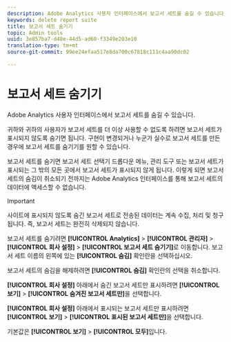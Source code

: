 ```yaml
---
description: Adobe Analytics 사용자 인터페이스에서 보고서 세트를 숨길 수 있습니다.
keywords: delete report suite
title: 보고서 세트 숨기기
topic: Admin tools
uuid: 3e857ba7-d48e-44d5-ad60-f3349e203e10
translation-type: tm+mt
source-git-commit: 99ee24efaa517e8da700c67818c111c4aa90dc02

---
```



# 보고서 세트 숨기기

Adobe Analytics 사용자 인터페이스에서 보고서 세트를 숨길 수 있습니다.

귀하와 귀하의 사용자가 보고서 세트를 더 이상 사용할 수 없도록 하려면 보고서 세트가 표시되지 않도록 숨기면 됩니다. 구현이 변경되거나 누군가 실수로 보고서 세트를 만든 경우에 보고서 세트를 숨기기를 원할 수 있습니다.

보고서 세트를 숨기면 보고서 세트 선택기 드롭다운 메뉴, 관리 도구 또는 보고서 세트가 표시되는 그 밖의 모든 곳에서 보고서 세트가 표시되지 않게 됩니다. 이렇게 되면 보고서 세트의 숨김이 취소되기 전까지는 Adobe Analytics 인터페이스를 통해 보고서 세트의 데이터에 액세스할 수 없습니다.

>[!IMPORTANT]
>
>사이트에 표시되지 않도록 숨긴 보고서 세트로 전송된 데이터는 계속 수집, 처리 및 청구됩니다. 즉, 보고서 세트는 완전히 삭제되지 않습니다.

보고서 세트를 숨기려면 **[!UICONTROL Analytics]** &gt; **[!UICONTROL 관리자]** &gt; **[!UICONTROL 회사 설정]** &gt; **[!UICONTROL 보고서 세트 숨기기]**&#x200B;로 이동합니다. 보고서 세트 이름의 왼쪽에 있는 **[!UICONTROL 숨김]** 확인란을 선택하십시오.

보고서 세트의 숨김을 해제하려면 **[!UICONTROL 숨김]** 확인란의 선택을 취소합니다.

**[!UICONTROL 회사 설정]** 아래에서 숨긴 보고서 세트만 표시하려면 **[!UICONTROL 보기]** &gt; **[!UICONTROL 숨겨진 보고서 세트만]**&#x200B;을 선택합니다.

**[!UICONTROL 회사 설정]** 아래에서 표시되는 보고서 세트만 표시하려면 **[!UICONTROL 보기]** &gt; **[!UICONTROL 표시된 보고서 세트만]**&#x200B;을 선택합니다.

기본값은 **[!UICONTROL 보기]** &gt; **[!UICONTROL 모두]**&#x200B;입니다.
